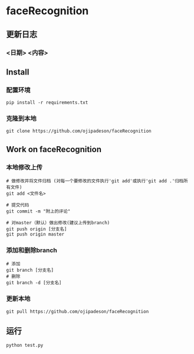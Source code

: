 # faceRecognition

## 更新日志
### <日期> <内容>

## Install
### 配置环境
```
pip install -r requirements.txt
```
### 克隆到本地
```
git clone https://github.com/ojipadeson/faceRecognition
```

## Work on faceRecognition
### 本地修改上传
```
# 做修改并将文件归档 (对每一个要修改的文件执行'git add'或执行'git add .'归档所有文件)
git add <文件名>

# 提交代码
git commit -m "附上的评论"

# 对master（默认）做出修改(建议上传到branch)
git push origin [分支名]
git push origin master
```
### 添加和删除branch
```
# 添加
git branch [分支名]
# 删除
git branch -d [分支名]
```
### 更新本地
```
git pull https://github.com/ojipadeson/faceRecognition
```

## 运行
```
python test.py
```
